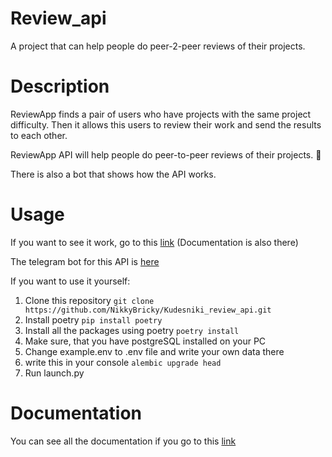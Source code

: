 # Review_api
A project that can help people do peer-2-peer reviews of their projects.
# Description
ReviewApp finds a pair of users who have projects with the same project difficulty. Then it allows this users to review their work and send the results to each other.

ReviewApp API will help people do peer-to-peer reviews of their projects. 🚀

There is also a bot that shows how the API works.
# Usage
If you want to see it work, go to this [link](http://158.160.138.75/docs) (Documentation is also there)

The telegram bot for this API is [here](https://t.me/p2p_review_bot)

If you want to use it yourself:
1. Clone this repository ```git clone https://github.com/NikkyBricky/Kudesniki_review_api.git```
2. Install poetry ```pip install poetry```
3. Install all the packages using poetry ```poetry install```
4. Make sure, that you have postgreSQL installed on your PC
5. Change example.env to .env file and write your own data there
6. write this in your console ```alembic upgrade head```
7. Run launch.py 

# Documentation 
You can see all the documentation if you go to this [link](http://158.160.138.75/docs)
